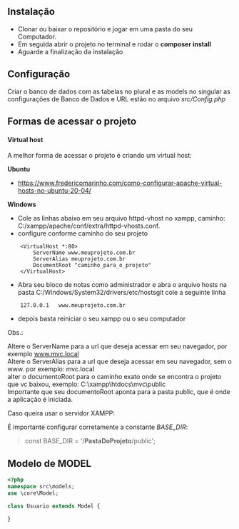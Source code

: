 ## Instalação

- Clonar ou baixar o repositório e jogar em uma pasta do seu Computador.  
- Em seguida abrir o projeto no terminal e rodar o **composer install**  
- Aguarde a finalização da instalação  

## Configuração
Criar o banco de dados com as tabelas no plural e as models no singular as configurações de Banco de Dados e URL estão no arquivo *src/Config.php*  


## Formas de acessar o projeto   

#### Virtual host   

A melhor forma de acessar o projeto é criando um virtual host:  

**Ubuntu**

- https://www.fredericomarinho.com/como-configurar-apache-virtual-hosts-no-ubuntu-20-04/  


**Windows**

- Cole as linhas abaixo em seu arquivo httpd-vhost no xampp, caminho: C:/xampp/apache/conf/extra/httpd-vhosts.conf.  
- configure conforme caminho do seu projeto

```
    <VirtualHost *:80>  
        ServerName www.meuprojeto.com.br    
        ServerAlias meuprojeto.com.br  
        DocumentRoot "caminho_para_o_projeto"  
    </VirtualHost>  
```

- Abra seu bloco de notas como administrador e abra o arquivo hosts na pasta C:/Windows/System32/drivers/etc/hostsgit cole a seguinte linha   

```
    127.0.0.1	www.meuprojeto.com.br
```

- depois basta reiniciar o seu xampp ou o seu computador

Obs.: 

Altere o ServerName para a url que deseja acessar em seu navegador, por exemplo www.mvc.local    
Altere o ServerAlias para a url que deseja acessar em seu navegador, sem o www. por exemplo: mvc.local    
alter o documentoRoot para o caminho exato onde se encontra o projeto que vc baixou, exemplo: C:\xampp\htdocs\mvc\public    
Importante que seu documentoRoot aponta para a pasta public, que é onde a aplicação é iniciada.  

Caso queira usar o servidor XAMPP:  

É importante configurar corretamente a constante *BASE_DIR*:
> const BASE_DIR = '/**PastaDoProjeto**/public';


## Modelo de MODEL
```php
<?php
namespace src\models;
use \core\Model;

class Usuario extends Model {

}
```